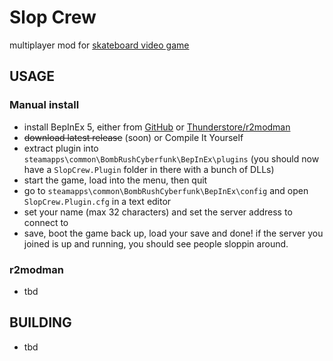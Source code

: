 ﻿# Slop Crew

multiplayer mod for [skateboard video game](https://store.steampowered.com/app/1353230/Bomb_Rush_Cyberfunk/)

## USAGE

### Manual install
- install BepInEx 5, either from [GitHub](https://github.com/BepInEx/BepInEx/releases/tag/v5.4.21) or [Thunderstore/r2modman](https://thunderstore.io/c/bomb-rush-cyberfunk/p/BepInEx/BepInExPack/)
- ~~download latest release~~ (soon) or Compile It Yourself
- extract plugin into `steamapps\common\BombRushCyberfunk\BepInEx\plugins` (you should now have a `SlopCrew.Plugin` folder in there with a bunch of DLLs)
- start the game, load into the menu, then quit
- go to `steamapps\common\BombRushCyberfunk\BepInEx\config` and open `SlopCrew.Plugin.cfg` in a text editor
- set your name (max 32 characters) and set the server address to connect to
- save, boot the game back up, load your save and done! if the server you joined is up and running, you should see people sloppin around.

### r2modman
- tbd

## BUILDING

- tbd
